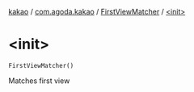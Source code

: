 [kakao](../../index.md) / [com.agoda.kakao](../index.md) / [FirstViewMatcher](index.md) / [&lt;init&gt;](.)

# &lt;init&gt;

`FirstViewMatcher()`

Matches first view

